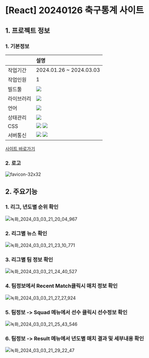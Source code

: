 # [React] 20240126 축구통계 사이트

## 1. 프로젝트 정보
### 1. 기본정보
|            | 설명                                                                                                                                                                                                            |
| :--------- | :-------------------------------------------------------------------------------------------------------------------------------------------------------------------------------------------------------------- |
| 작업기간   | 2024.01.26 ~ 2024.03.03                                                                                                                                                                                         |
| 작업인원   | 1                                                                                                                                                                                                               |
| 빌드툴     | <img src="https://img.shields.io/badge/Vite-646CFF?style=flat-square&logo=vite&logoColor=white">                                                                                                                |
| 라이브러리 | <img src="https://img.shields.io/badge/React-61DAFB?style=flat-square&logo=react&logoColor=black">                                                                                                              |
| 언어       | <img src="https://img.shields.io/badge/TypeScript-3178C6?style=flat-square&logo=TypeScript&logoColor=white">                                                                                                    |
| 상태관리   | <img src="https://img.shields.io/badge/zustand-999999?style=flat-square&logo=react&logoColor=black">                                                                                                            |
| CSS        | <img src="https://img.shields.io/badge/tailwindcss-06B6D4?style=flat-square&logo=tailwindcss&logoColor=black"> <img src="https://img.shields.io/badge/CSS3-1572B6?style=flat-square&logo=CSS3&logoColor=white"> |
| 서버통신   | <img src="https://img.shields.io/badge/ReactQuery-FF4154?style=flat-square&logo=ReactQuery&logoColor=black"> <img src="https://img.shields.io/badge/Axios-5A29E4?style=flat-square&logo=Axios&logoColor=white"> |

[사이트 바로가기](https://audrhks29.github.io/footballLeague/dist/)

### 2. 로고
![favicon-32x32](https://github.com/audrhks29/footballLeague/assets/130128690/b8c5b78a-9c5a-4c20-899d-068b6927b150)

## 2. 주요기능
### 1. 리그, 년도별 순위 확인 
![녹화_2024_03_03_21_20_04_967](https://github.com/audrhks29/footballLeague/assets/130128690/53ee8f03-4fa1-4da8-b4f1-5d8e651575a4)

### 2. 리그별 뉴스 확인
![녹화_2024_03_03_21_23_10_771](https://github.com/audrhks29/footballLeague/assets/130128690/0dfb1469-b80e-4ad6-b4dc-eeb2b4b5a85d)

### 3. 리그별 팀 정보 확인
![녹화_2024_03_03_21_24_40_527](https://github.com/audrhks29/footballLeague/assets/130128690/d5905378-939e-4545-8bb5-bc1857722b0b)

### 4. 팀정보에서 Recent Match클릭시 매치 정보 확인
![녹화_2024_03_03_21_27_27_924](https://github.com/audrhks29/footballLeague/assets/130128690/9d840d3a-3356-4fd8-a9c7-ff5d72bf093a)

### 5. 팀정보 -> Squad 메뉴에서 선수 클릭시 선수정보 확인
![녹화_2024_03_03_21_25_43_546](https://github.com/audrhks29/footballLeague/assets/130128690/bc9af2af-0a36-4bf5-961a-ab4d4888ad53)

### 6. 팀정보 -> Result 메뉴에서 년도별 매치 결과 및 세부내용 확인
![녹화_2024_03_03_21_29_22_47](https://github.com/audrhks29/footballLeague/assets/130128690/c635ebd5-fc0f-46b3-bbf7-e3f82ecc3d82)
</div>
</details>